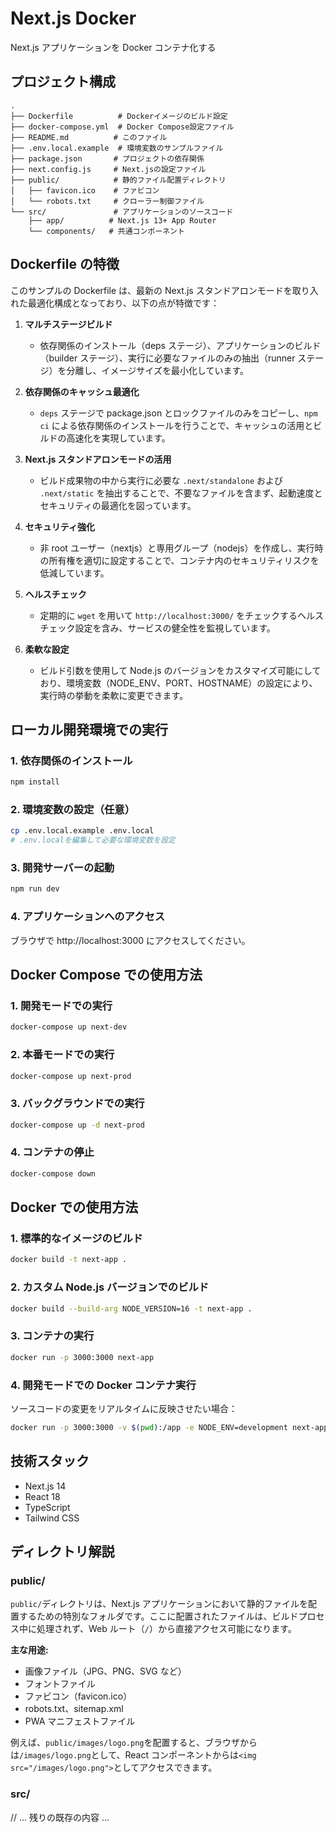 # Next.js Docker

Next.js アプリケーションを Docker コンテナ化する

## プロジェクト構成

```
.
├── Dockerfile          # Dockerイメージのビルド設定
├── docker-compose.yml  # Docker Compose設定ファイル
├── README.md          # このファイル
├── .env.local.example  # 環境変数のサンプルファイル
├── package.json       # プロジェクトの依存関係
├── next.config.js     # Next.jsの設定ファイル
├── public/            # 静的ファイル配置ディレクトリ
│   ├── favicon.ico    # ファビコン
│   └── robots.txt     # クローラー制御ファイル
└── src/               # アプリケーションのソースコード
    ├── app/          # Next.js 13+ App Router
    └── components/   # 共通コンポーネント
```

## Dockerfile の特徴

このサンプルの Dockerfile は、最新の Next.js スタンドアロンモードを取り入れた最適化構成となっており、以下の点が特徴です：

1. **マルチステージビルド**  
   - 依存関係のインストール（deps ステージ）、アプリケーションのビルド（builder ステージ）、実行に必要なファイルのみの抽出（runner ステージ）を分離し、イメージサイズを最小化しています。

2. **依存関係のキャッシュ最適化**  
   - `deps` ステージで package.json とロックファイルのみをコピーし、`npm ci` による依存関係のインストールを行うことで、キャッシュの活用とビルドの高速化を実現しています。

3. **Next.js スタンドアロンモードの活用**  
   - ビルド成果物の中から実行に必要な `.next/standalone` および `.next/static` を抽出することで、不要なファイルを含まず、起動速度とセキュリティの最適化を図っています。

4. **セキュリティ強化**  
   - 非 root ユーザー（nextjs）と専用グループ（nodejs）を作成し、実行時の所有権を適切に設定することで、コンテナ内のセキュリティリスクを低減しています。

5. **ヘルスチェック**  
   - 定期的に `wget` を用いて `http://localhost:3000/` をチェックするヘルスチェック設定を含み、サービスの健全性を監視しています。

6. **柔軟な設定**  
   - ビルド引数を使用して Node.js のバージョンをカスタマイズ可能にしており、環境変数（NODE_ENV、PORT、HOSTNAME）の設定により、実行時の挙動を柔軟に変更できます。

## ローカル開発環境での実行

### 1. 依存関係のインストール

```bash
npm install
```

### 2. 環境変数の設定（任意）

```bash
cp .env.local.example .env.local
# .env.localを編集して必要な環境変数を設定
```

### 3. 開発サーバーの起動

```bash
npm run dev
```

### 4. アプリケーションへのアクセス

ブラウザで http://localhost:3000 にアクセスしてください。

## Docker Compose での使用方法

### 1. 開発モードでの実行

```bash
docker-compose up next-dev
```

### 2. 本番モードでの実行

```bash
docker-compose up next-prod
```

### 3. バックグラウンドでの実行

```bash
docker-compose up -d next-prod
```

### 4. コンテナの停止

```bash
docker-compose down
```

## Docker での使用方法

### 1. 標準的なイメージのビルド

```bash
docker build -t next-app .
```

### 2. カスタム Node.js バージョンでのビルド

```bash
docker build --build-arg NODE_VERSION=16 -t next-app .
```

### 3. コンテナの実行

```bash
docker run -p 3000:3000 next-app
```

### 4. 開発モードでの Docker コンテナ実行

ソースコードの変更をリアルタイムに反映させたい場合：

```bash
docker run -p 3000:3000 -v $(pwd):/app -e NODE_ENV=development next-app npm run dev
```

## 技術スタック

- Next.js 14
- React 18
- TypeScript
- Tailwind CSS

## ディレクトリ解説

### public/

`public/`ディレクトリは、Next.js アプリケーションにおいて静的ファイルを配置するための特別なフォルダです。ここに配置されたファイルは、ビルドプロセス中に処理されず、Web ルート（`/`）から直接アクセス可能になります。

**主な用途:**

- 画像ファイル（JPG、PNG、SVG など）
- フォントファイル
- ファビコン（favicon.ico）
- robots.txt、sitemap.xml
- PWA マニフェストファイル

例えば、`public/images/logo.png`を配置すると、ブラウザからは`/images/logo.png`として、React コンポーネントからは`<img src="/images/logo.png">`としてアクセスできます。

### src/

// ... 残りの既存の内容 ...
